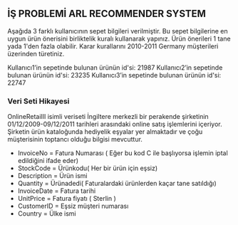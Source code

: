 ## İŞ PROBLEMİ ARL RECOMMENDER SYSTEM 

Aşağıda 3 farklı kullanıcının sepet bilgileri verilmiştir. Bu sepet bilgilerine 
en uygun ürün önerisini birliktelik kuralı kullanarak yapınız. 
Ürün önerileri 1 tane yada 1'den fazla olabilir. Karar kurallarını 2010-2011 
Germany müşterileri üzerinden türetiniz.


Kullanıcı1’in sepetinde bulunan ürünün id'si: 21987
Kullanıcı2’in sepetinde bulunan ürünün id'si: 23235
Kullanıcı3’in sepetinde bulunan ürünün id'si: 22747


### Veri Seti Hikayesi 

OnlineRetailII isimli veriseti İngiltere merkezli bir perakende şirketinin
01/12/2009-09/12/2011 tarihleri arasındaki online satış işlemlerini içeriyor.
Şirketin ürün kataloğunda hediyelik eşyalar yer almaktadır ve çoğu müşterisinin
toptancı olduğu bilgisi mevcuttur.

- InvoiceNo = Fatura Numarası  ( Eğer bu kod C ile başlıyorsa işlemin iptal edildiğini
ifade eder)
- StockCode = Ürünkodu( Her bir ürün için eşsiz)
- Description = Ürün ismi
- Quantity = Ürünadedi( Faturalardaki ürünlerden kaçar tane satıldığı)
- InvoiceDate = Fatura tarihi
- UnitPrice = Fatura fiyatı ( Sterlin )
- CustomerID = Eşsiz müşteri numarası
- Country = Ülke ismi


